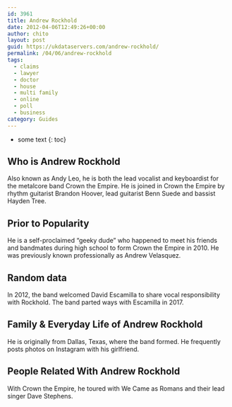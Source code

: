 ```yaml
---
id: 3961
title: Andrew Rockhold
date: 2012-04-06T12:49:26+00:00
author: chito
layout: post
guid: https://ukdataservers.com/andrew-rockhold/
permalink: /04/06/andrew-rockhold
tags:
  - claims
  - lawyer
  - doctor
  - house
  - multi family
  - online
  - poll
  - business
category: Guides
---
```


* some text
{: toc}
          
          
## Who is  Andrew Rockhold
                  
                  
                  
Also known as Andy Leo, he is both the lead vocalist and keyboardist for the metalcore band Crown the Empire. He is joined in Crown the Empire by rhythm guitarist Brandon Hoover, lead guitarist Benn Suede and bassist Hayden Tree.
                  
                
                
                
## Prior to Popularity 
                  
                  
                  
He is a self-proclaimed &#8220;geeky dude&#8221; who happened to meet his friends and bandmates during high school to form Crown the Empire in 2010. He was previously known professionally as Andrew Velasquez. 
                  
                
                
                
## Random data 
                  
                  
                  
In 2012, the band welcomed David Escamilla to share vocal responsibility with Rockhold. The band parted ways with Escamilla in 2017.
                  
                
                
                
## Family & Everyday Life of Andrew Rockhold
                  
                  
                  
He is originally from Dallas, Texas, where the band formed. He frequently posts photos on Instagram with his girlfriend.
                  
                
                
                
## People Related With  Andrew Rockhold
                  
                  
                  
With Crown the Empire, he toured with We Came as Romans and their lead singer Dave Stephens.
                  
                
              
            
          
          
          
    
    
  

